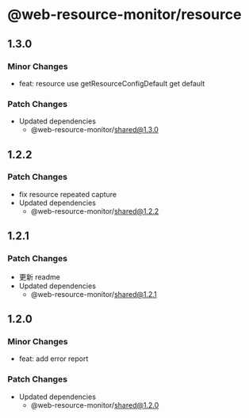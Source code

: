 # @web-resource-monitor/resource

## 1.3.0

### Minor Changes

- feat: resource use getResourceConfigDefault get default

### Patch Changes

- Updated dependencies
  - @web-resource-monitor/shared@1.3.0

## 1.2.2

### Patch Changes

- fix resource repeated capture
- Updated dependencies
  - @web-resource-monitor/shared@1.2.2

## 1.2.1

### Patch Changes

- 更新 readme
- Updated dependencies
  - @web-resource-monitor/shared@1.2.1

## 1.2.0

### Minor Changes

- feat: add error report

### Patch Changes

- Updated dependencies
  - @web-resource-monitor/shared@1.2.0
